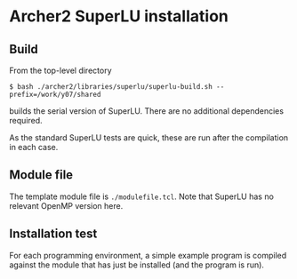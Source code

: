 # Archer2 SuperLU installation

## Build

From the top-level directory
```
$ bash ./archer2/libraries/superlu/superlu-build.sh --prefix=/work/y07/shared
```

builds the serial version of SuperLU. There are no additional
dependencies required.

As the standard SuperLU tests are quick, these are run after the
compilation in each case.

## Module file

The template module file is `./modulefile.tcl`.
Note that SuperLU has no relevant OpenMP version here.

## Installation test

For each programming environment, a simple example program is
compiled against the module that has just be installed (and
the program is run).
